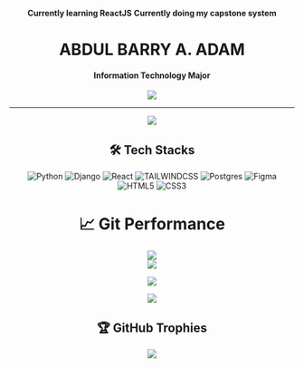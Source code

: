 <div align="center">

**Currently learning ReactJS**
**Currently doing my capstone system**

# ABDUL BARRY A. ADAM
#### Information Technology Major
![](https://i.pinimg.com/originals/ca/26/2e/ca262e0354eea311c41134c3e4bc3bc2.gif)

---
[![](https://visitor-badge.laobi.icu/badge?page_id=WareBar&icon=2&color=0)](https://visitcount.itsvg.in)

## 🛠️ Tech Stacks

![Python](https://img.shields.io/badge/python-3670A0?style=for-the-badge&logo=python&logoColor=ffdd54)
![Django](https://img.shields.io/badge/django-%23092E20.svg?style=for-the-badge&logo=django&logoColor=white) 
![React](https://img.shields.io/badge/react-%2320232a.svg?style=for-the-badge&logo=react&logoColor=%2361DAFB)
![TAILWINDCSS](https://img.shields.io/badge/tailwindcss-%2372B6.svg?style=for-the-badge&logo=tailwindcss&logoColor=blue) 
![Postgres](https://img.shields.io/badge/postgres-%23316192.svg?style=for-the-badge&logo=postgresql&logoColor=white) 
![Figma](https://img.shields.io/badge/figma-%23F24E1E.svg?style=for-the-badge&logo=figma&logoColor=white) 
![HTML5](https://img.shields.io/badge/html5-%23E34F26.svg?style=for-the-badge&logo=html5&logoColor=white)
![CSS3](https://img.shields.io/badge/css3-%231572B6.svg?style=for-the-badge&logo=css3&logoColor=white) 



# 📈 Git Performance
![](https://github-readme-stats.vercel.app/api?username=WareBar&theme=one_dark_pro&hide_border=false&include_all_commits=true&count_private=true)<br/>
![](https://github-readme-streak-stats.herokuapp.com/?user=WareBar&theme=one_dark_pro&hide_border=false)<br/>

![](https://wakatime.com/share/@WareBar/112bf09a-2c66-489d-81bf-b481866ed238.svg)

![](https://github-readme-stats.vercel.app/api/top-langs/?username=WareBar&theme=one_dark_pro&hide_border=false&include_all_commits=true&count_private=true&layout=compact)

## 🏆 GitHub Trophies
![](https://github-profile-trophy.vercel.app/?username=WareBar&theme=one_dark_pro&no-frame=true&no-bg=false&margin-w=4)



</div>





<!-- Proudly created with GPRM ( https://gprm.itsvg.in ) -->
